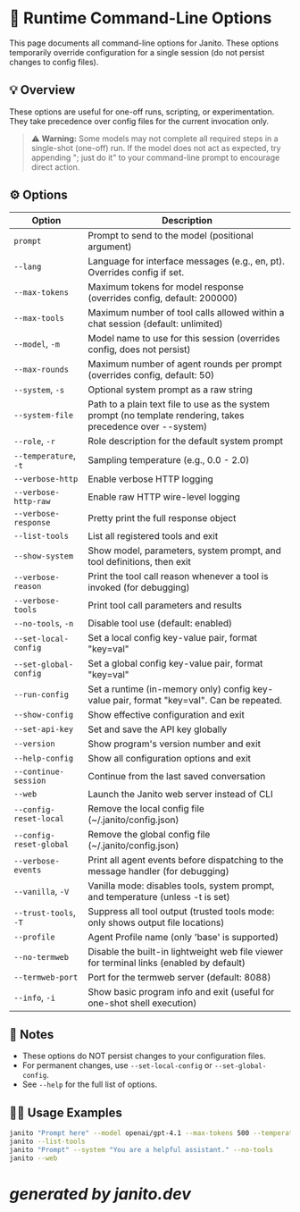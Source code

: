 # 🏁 Runtime Command-Line Options

This page documents all command-line options for Janito. These options temporarily override configuration for a single session (do not persist changes to config files).

## 💡 Overview

These options are useful for one-off runs, scripting, or experimentation. They take precedence over config files for the current invocation only.

> ⚠️ **Warning:** Some models may not complete all required steps in a single-shot (one-off) run. If the model does not act as expected, try appending "; just do it" to your command-line prompt to encourage direct action.

## ⚙️ Options

| Option | Description |
|--------|-------------|
| `prompt` | Prompt to send to the model (positional argument) |
| `--lang` | Language for interface messages (e.g., en, pt). Overrides config if set. |
| `--max-tokens` | Maximum tokens for model response (overrides config, default: 200000) |
| `--max-tools` | Maximum number of tool calls allowed within a chat session (default: unlimited) |
| `--model`, `-m` | Model name to use for this session (overrides config, does not persist) |
| `--max-rounds` | Maximum number of agent rounds per prompt (overrides config, default: 50) |
| `--system`, `-s` | Optional system prompt as a raw string |
| `--system-file` | Path to a plain text file to use as the system prompt (no template rendering, takes precedence over --system) |
| `--role`, `-r` | Role description for the default system prompt |
| `--temperature`, `-t` | Sampling temperature (e.g., 0.0 - 2.0) |
| `--verbose-http` | Enable verbose HTTP logging |
| `--verbose-http-raw` | Enable raw HTTP wire-level logging |
| `--verbose-response` | Pretty print the full response object |
| `--list-tools` | List all registered tools and exit |
| `--show-system` | Show model, parameters, system prompt, and tool definitions, then exit |
| `--verbose-reason` | Print the tool call reason whenever a tool is invoked (for debugging) |
| `--verbose-tools` | Print tool call parameters and results |
| `--no-tools`, `-n` | Disable tool use (default: enabled) |
| `--set-local-config` | Set a local config key-value pair, format "key=val" |
| `--set-global-config` | Set a global config key-value pair, format "key=val" |
| `--run-config` | Set a runtime (in-memory only) config key-value pair, format "key=val". Can be repeated. |
| `--show-config` | Show effective configuration and exit |
| `--set-api-key` | Set and save the API key globally |
| `--version` | Show program's version number and exit |
| `--help-config` | Show all configuration options and exit |
| `--continue-session` | Continue from the last saved conversation |
| `--web` | Launch the Janito web server instead of CLI |
| `--config-reset-local` | Remove the local config file (~/.janito/config.json) |
| `--config-reset-global` | Remove the global config file (~/.janito/config.json) |
| `--verbose-events` | Print all agent events before dispatching to the message handler (for debugging) |
| `--vanilla`, `-V` | Vanilla mode: disables tools, system prompt, and temperature (unless -t is set) |
| `--trust-tools`, `-T` | Suppress all tool output (trusted tools mode: only shows output file locations) |
| `--profile` | Agent Profile name (only 'base' is supported) |
| `--no-termweb` | Disable the built-in lightweight web file viewer for terminal links (enabled by default) |
| `--termweb-port` | Port for the termweb server (default: 8088) |
| `--info`, `-i` | Show basic program info and exit (useful for one-shot shell execution) |

## 📝 Notes

- These options do NOT persist changes to your configuration files.
- For permanent changes, use `--set-local-config` or `--set-global-config`.
- See `--help` for the full list of options.

## 👨‍💻 Usage Examples

```sh
janito "Prompt here" --model openai/gpt-4.1 --max-tokens 500 --temperature 0.7
janito --list-tools
janito "Prompt" --system "You are a helpful assistant." --no-tools
janito --web
```

# _generated by janito.dev_
